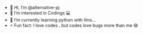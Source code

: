 - 👋 Hi, I’m @alternative-pj
- 👀 I’m interested in Codings 💻 
- 🌱 I’m currently learning python with llms...
- ⚡ Fun fact: I love codes , but codes love bugs more than me 😅

<!---
alternative-pj/alternative-pj is a ✨ special ✨ repository because its `README.md` (this file) appears on your GitHub profile.
You can click the Preview link to take a look at your changes.
--->
